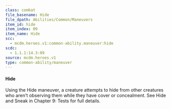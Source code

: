 ```yaml
---
class: combat
file_basename: Hide
file_dpath: Abilities/Common/Maneuvers
item_id: hide
item_index: 09
item_name: Hide
scc:
  - mcdm.heroes.v1:common-ability.maneuver:hide
scdc:
  - 1.1.1:14.3:09
source: mcdm.heroes.v1
type: common-ability/maneuver
---
```


#### Hide

Using the Hide maneuver, a creature attempts to hide from other creatures who aren't observing them while they have cover or concealment. See Hide and Sneak in Chapter 9: Tests for full details.
